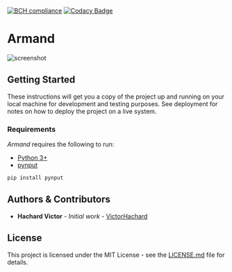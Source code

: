 [![BCH compliance](https://bettercodehub.com/edge/badge/VictorHachard/Armand?branch=master)](https://bettercodehub.com/)
[![Codacy Badge](https://app.codacy.com/project/badge/Grade/3f6722dd2de54834bc1c3d2603f20a91)](https://www.codacy.com/gh/VictorHachard/Armand/dashboard?utm_source=github.com&amp;utm_medium=referral&amp;utm_content=VictorHachard/Armand&amp;utm_campaign=Badge_Grade)

# Armand

![screenshot](../master/res/armand.gif)

## Getting Started

These instructions will get you a copy of the project up and running on your local machine for development and testing purposes. See deployment for notes on how to deploy the project on a live system.

### Requirements

*Armand* requires the following to run:

-   [Python 3+](https://www.python.org/)
-   [pynput](https://pypi.org/project/pynput/)

```bash
pip install pynput
```

## Authors & Contributors

-   **Hachard Victor** - *Initial work* - [VictorHachard](https://github.com/VictorHachard)

## License

This project is licensed under the MIT License - see the [LICENSE.md](../master/LICENSE) file for details.
